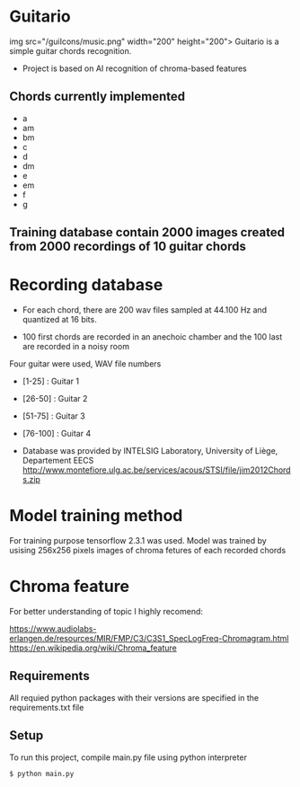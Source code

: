 # Guitario 
img src="/guiIcons/music.png" width="200" height="200">
Guitario is a simple guitar chords recognition.

* Project is based on AI recognition of chroma-based features

## Chords currently implemented

* a
* am
* bm
* c
* d
* dm
* e
* em
* f
* g

## Training database contain 2000 images created from 2000 recordings of 10 guitar chords

# Recording database

* For each chord, there are 200 wav files sampled at 44.100 Hz and quantized at 16 bits.

* 100 first chords are recorded in an anechoic chamber and the 100 last are recorded in a noisy room 

Four guitar were used, WAV file numbers 

* [1-25]   : Guitar 1

* [26-50]  : Guitar 2

* [51-75]  : Guitar 3

* [76-100] : Guitar 4

* Database was provided by INTELSIG Laboratory, University of Liège, Departement EECS
http://www.montefiore.ulg.ac.be/services/acous/STSI/file/jim2012Chords.zip
	
# Model training method

For training purpose tensorflow 2.3.1 was used.
Model was trained by usising 256x256 pixels images of chroma fetures of each recorded chords

# Chroma feature 

For better understanding of topic I highly recomend:

https://www.audiolabs-erlangen.de/resources/MIR/FMP/C3/C3S1_SpecLogFreq-Chromagram.html
https://en.wikipedia.org/wiki/Chroma_feature

## Requirements 

All requied python packages with their versions are specified in the requirements.txt file

## Setup
To run this project, compile main.py file using python interpreter 

`$ python main.py`

